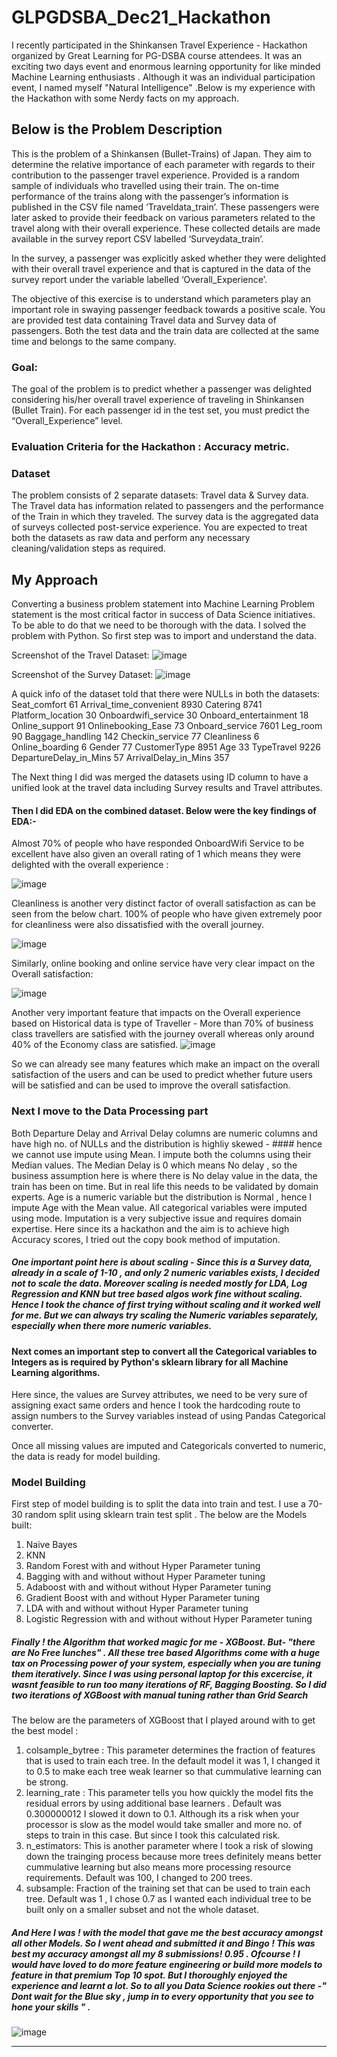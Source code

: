 # GLPGDSBA_Dec21_Hackathon
I recently participated in the Shinkansen Travel Experience - Hackathon organized by Great Learning for PG-DSBA course attendees. It was an exciting two days event and enormous learning opportunity for like minded Machine Learning enthusiasts . Although it was an individual participation event, I named myself "Natural Intelligence" .Below is my experience with the Hackathon with some Nerdy facts on my approach.
## Below is the Problem Description 
This is the problem of a Shinkansen (Bullet-Trains) of Japan. They aim to determine the relative importance of each parameter with regards to their contribution to the passenger travel experience. Provided is a random sample of individuals who travelled using their train. The on-time performance of the trains along with the passenger’s information is published in the CSV file named ‘Traveldata_train’.  These passengers were later asked to provide their feedback on various parameters related to the travel along with their overall experience. These collected details are made available in the survey report CSV labelled ‘Surveydata_train’.

In the survey, a passenger was explicitly asked whether they were delighted with their overall travel experience and that is captured in the data of the survey report under the variable labelled ‘Overall_Experience’. 

The objective of this exercise is to understand which parameters play an important role in swaying passenger feedback towards a positive scale. You are provided test data containing Travel data and Survey data of passengers. Both the test data and the train data are collected at the same time and belongs to the same company.
### Goal:
The goal of the problem is to predict whether a passenger was delighted considering his/her overall travel experience of traveling in Shinkansen (Bullet Train). For each passenger id in the test set, you must predict the “Overall_Experience” level.

### Evaluation Criteria for the Hackathon : Accuracy metric.

### Dataset

The problem consists of 2 separate datasets: Travel data & Survey data. The Travel data has information related to passengers and the performance of the Train in which they traveled. The survey data is the aggregated data of surveys collected post-service experience. You are expected to treat both the datasets as raw data and perform any necessary cleaning/validation steps as required.

## My Approach

Converting a business problem statement into Machine Learning Problem statement is the most critical factor in success of Data Science initiatives. To be able to do that we need to be thorough with the data. I solved the problem with Python. So first step was to import and understand the data.  

Screenshot of the Travel Dataset: 
![image](https://user-images.githubusercontent.com/18433095/148481521-edb9e8b3-478b-4c52-bc16-3574a6f45f60.png)

Screenshot of the Survey Dataset:
![image](https://user-images.githubusercontent.com/18433095/148558426-b2e0580c-d0be-449b-b6d9-abc9d55ceca2.png)

A quick info of the dataset told that there were NULLs in both the datasets:
Seat_comfort                 61
Arrival_time_convenient    8930
Catering                   8741
Platform_location            30
Onboardwifi_service          30
Onboard_entertainment        18
Online_support               91
Onlinebooking_Ease           73
Onboard_service            7601
Leg_room                     90
Baggage_handling            142
Checkin_service              77
Cleanliness                   6
Online_boarding               6
Gender                       77
CustomerType               8951
Age                          33
TypeTravel                 9226
DepartureDelay_in_Mins       57
ArrivalDelay_in_Mins        357      

The Next thing I did was merged the datasets using ID column to have a unified look at the travel data including Survey results and Travel attributes.
#### Then I did EDA on the combined dataset. Below were the key findings of EDA:-
 Almost 70% of people who have responded OnboardWifi Service to be excellent have also given an overall rating of 1 which means they were delighted with the overall experience :
 
 ![image](https://user-images.githubusercontent.com/18433095/148559542-b23197d9-8266-4245-b57b-48ee363db009.png)
 
Cleanliness is another very distinct factor of overall satisfaction as can be seen from the below chart. 100% of people who have given  extremely poor for cleanliness were also dissatisfied with the overall journey.

![image](https://user-images.githubusercontent.com/18433095/148559655-cb13d45e-f5a0-404b-8277-95dd126fb0a8.png)

Similarly, online booking and online service have very clear impact on the Overall satisfaction:

![image](https://user-images.githubusercontent.com/18433095/148560260-76a2ffff-c110-4814-98f0-736041d642d9.png)

Another very important feature that impacts on the Overall experience based on Historical data is type of Traveller - More than 70% of business class travellers are satisfied with the journey overall whereas only around 40% of the Economy class are satisfied.
![image](https://user-images.githubusercontent.com/18433095/148561125-e2413ab9-4407-4c29-aa68-455562cfe8a6.png)

So we can already see many features which make an impact on the overall satisfaction of the users and can be used to predict whether future users will be satisfied and can be used to improve the overall satisfaction.

### Next I move to the Data Processing part

Both Departure Delay and Arrival Delay columns are numeric columns and have high no. of NULLs and the distribution is highliy skewed - #### hence we cannot use impute using Mean. I impute both the columns using their Median values. The Median Delay is 0 which means No delay , so the business assumption here is where there is No delay value in the data, the train has been on time. But in real life this needs to be validated by domain experts. 
Age is a numeric variable but the distribution is Normal , hence I impute Age with the Mean value. 
All categorical variables were imputed using mode. Imputation is a very subjective issue and requires domain expertise. Here since its a hackathon and the aim is to achieve high Accuracy scores, I tried out the copy book method of imputation.
##### One important point here is about scaling - Since this is a Survey data, already in a scale of 1-10 , and only 2 numeric variables exists, I decided not to scale the data. Moreover scaling is needed mostly for LDA, Log Regression and KNN but tree based algos work fine without scaling. Hence I took the chance of first trying without scaling and it worked well for me. But we can always try scaling the Numeric variables separately, especially when there more numeric variables.

#### Next comes an important step to convert all the Categorical variables to Integers as is required by Python's sklearn library for all Machine Learning algorithms. 
Here since, the values are Survey attributes, we need to be very sure of assigning exact same orders and hence I took the hardcoding route to assign numbers to the Survey variables instead of using Pandas Categorical converter.

Once all missing values are imputed and Categoricals converted to numeric, the data is ready for model building.

### Model Building

First step of model building is to split the data into train and test. I use a 70-30 random split using sklearn train test split .
The below are the Models built:
1. Naive Bayes
2. KNN
3. Random Forest with and without Hyper Parameter tuning
4. Bagging with and without without Hyper Parameter tuning
5. Adaboost with and without without Hyper Parameter tuning
6. Gradient Boost with and without Hyper Parameter tuning
7. LDA with and without without Hyper Parameter tuning
8. Logistic Regression with and without without Hyper Parameter tuning


##### Finally ! the Algorithm that worked magic for me - XGBoost. But- "there are No Free lunches" . All these tree based Algorithms come with a huge tax on Processing power of your system, especially when you are tuning them iteratively. Since I was using personal laptop for this excercise, it wasnt feasible to run too many iterations of RF, Bagging Boosting. So I did two iterations of XGBoost with manual tuning rather than Grid Search
The below are the parameters of XGBoost that I played around with to get the best model :
1. colsample_bytree : This parameter determines the fraction of features that is used to train each tree. In the default model it was 1, I changed it to 0.5 to make each tree weak learner so that cummulative learning can be strong.
2. learning_rate : This parameter tells you how quickly the model fits the residual errors by using additional base learners . Default was 0.300000012 I slowed it down to 0.1. Although its a risk when your processor is slow as the model would take smaller and more no. of steps to train in this case. But since I took this calculated risk.
3. n_estimators: This is another parameter where I took a risk of slowing down the trainging process because more trees definitely means better cummulative learning but also means more processing resource requirements. Default was 100, I changed to 200 trees.
4. subsample: Fraction of the training set that can be used to train each tree. Default was 1 , I chose 0.7 as I wanted each individual tree to be built only on a smaller subset and not the whole dataset.

##### And Here I was ! with the model that gave me the best accuracy amongst all other Models. So I went ahead and submitted it and Bingo ! This was best my accuracy amongst all my 8 submissions! 0.95 . Ofcourse ! I would have loved to do more feature engineering or build more models to feature in that premium Top 10 spot. But I thoroughly enjoyed the experience and learnt a lot. So to all you Data Science rookies out there -" Dont wait for the Blue sky , jump in to every opportunity that you see to hone your skills " . 

![image](https://user-images.githubusercontent.com/18433095/148679099-dffeb04b-d1f4-4429-a9aa-6a3de05977f9.png)

****
